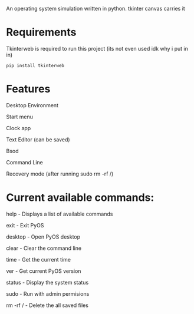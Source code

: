 An operating system simulation written in python. tkinter canvas carries it

# Requirements
Tkinterweb is required to run this project (its not even used idk why i put in in)
```
pip install tkinterweb
```

# Features
Desktop Environment

Start menu

Clock app

Text Editor (can be saved)

Bsod

Command Line

Recovery mode (after running sudo rm -rf /)

# Current available commands:

help        - Displays a list of available commands

exit        - Exit PyOS

desktop     - Open PyOS desktop

clear       - Clear the command line

time        - Get the current time

ver         - Get current PyOS version

status      - Display the system status

sudo        - Run with admin permisions

rm -rf /    - Delete the all saved files
